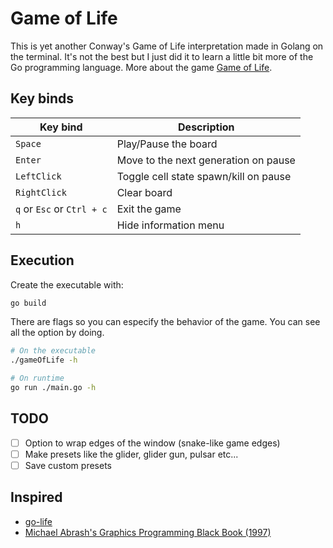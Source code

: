 # Game of Life

This is yet another Conway's Game of Life interpretation made in Golang on the terminal.
It's not the best but I just did it to learn a little bit more of the Go programming
language.
More about the game [Game of Life](https://en.wikipedia.org/wiki/Conway's_Game_of_Life).

## Key binds

   |          Key bind          |         Description                  |
   | -------------------------- | ------------------------------------ |
   | `Space`                    | Play/Pause the board                 |
   | `Enter`                    | Move to the next generation on pause |
   | `LeftClick`                | Toggle cell state spawn/kill on pause|
   | `RightClick`               | Clear board                          |
   | `q` or `Esc` or `Ctrl + c` | Exit the game                        |
   | `h`                        | Hide information menu                |

## Execution
Create the executable with:
```bash
go build
```
There are flags so you can especify the behavior of the game. You can see all the
option by doing.

```bash
# On the executable
./gameOfLife -h

# On runtime
go run ./main.go -h
```

## TODO
- [ ] Option to wrap edges of the window (snake-like game edges)
- [ ] Make presets like the glider, glider gun, pulsar etc...
- [ ] Save custom presets

## Inspired
- [go-life](https://github.com/sachaos/go-life)
- [Michael Abrash's Graphics Programming Black Book (1997)](http://www.jagregory.com/abrash-black-book/)
